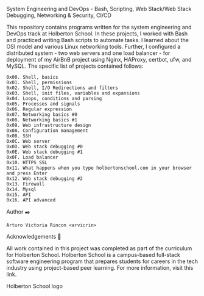 System Engineering and DevOps - Bash, Scripting, Web Stack/Web Stack Debugging, Networking & Security, CI/CD

This repository contains programs written for the system engineering and DevOps track at Holberton School. In these projects, I worked with Bash and practiced writing Bash scripts to automate tasks. I learned about the OSI model and various Linux networking tools. Further, I configured a distributed system - two web servers and one load balancer - for deployment of my AirBnB project using Nginx, HAProxy, certbot, ufw, and MySQL. The specific list of projects contained follows:

    0x00. Shell, basics
    0x01. Shell, permissions
    0x02. Shell, I/O Redirections and filters
    0x03. Shell, init files, variables and expansions
    0x04. Loops, conditions and parsing
    0x05. Processes and signals
    0x06. Regular expression
    0x07. Networking basics #0
    0x08. Networking basics #1
    0x09. Web infrastructure design
    0x0A. Configuration management
    0x0B. SSH
    0x0C. Web server
    0x0D. Web stack debugging #0
    0x0E. Web stack debugging #1
    0x0F. Load balancer
    0x10. HTTPS SSL
    0x11. What happens when you type holbertonschool.com in your browser and press Enter
    0x12. Web stack debugging #2
    0x13. Firewall
    0x14. Mysql
    0x15. API
    0x16. API advanced

Author ✒️

    Arturo Victoria Rincon <arvicrin>

Acknowledgements 🙏

All work contained in this project was completed as part of the curriculum for Holberton School. Holberton School is a campus-based full-stack software engineering program that prepares students for careers in the tech industry using project-based peer learning. For more information, visit this link.

Holberton School logo 
